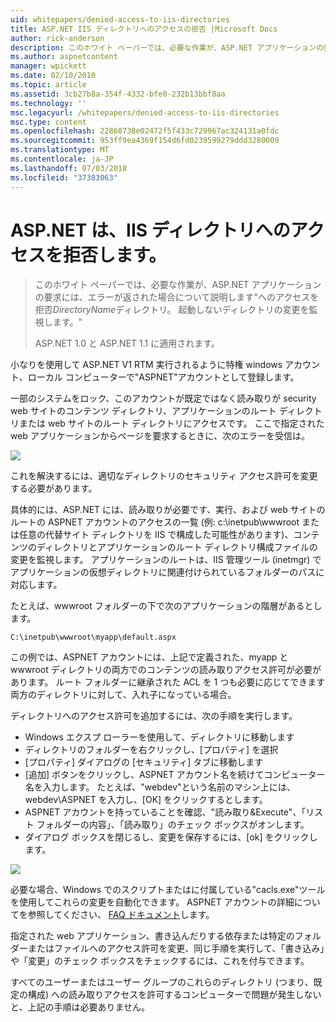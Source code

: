 ```yaml
---
uid: whitepapers/denied-access-to-iis-directories
title: ASP.NET IIS ディレクトリへのアクセスの拒否 |Microsoft Docs
author: rick-anderson
description: このホワイト ペーパーでは、必要な作業が、ASP.NET アプリケーションの要求は、"ディレクトリを拒否する このエラーを返した場合について説明します。 %S に失敗しました.
ms.author: aspnetcontent
manager: wpickett
ms.date: 02/10/2010
ms.topic: article
ms.assetid: 3cb27b8a-354f-4332-bfe0-232b13bbf8aa
ms.technology: ''
msc.legacyurl: /whitepapers/denied-access-to-iis-directories
msc.type: content
ms.openlocfilehash: 22868738e02472f5f433c729967ac324131a0fdc
ms.sourcegitcommit: 953ff9ea4369f154d6fd0239599279ddd3280009
ms.translationtype: MT
ms.contentlocale: ja-JP
ms.lasthandoff: 07/03/2018
ms.locfileid: "37383063"
---
```

<a name="aspnet-denied-access-to-iis-directories"></a>ASP.NET は、IIS ディレクトリへのアクセスを拒否します。
====================
> このホワイト ペーパーでは、必要な作業が、ASP.NET アプリケーションの要求には、エラーが返された場合について説明します"へのアクセスを拒否*DirectoryName*ディレクトリ。 起動しないディレクトリの変更を監視します。"
> 
> ASP.NET 1.0 と ASP.NET 1.1 に適用されます。


小なりを使用して ASP.NET V1 RTM 実行されるように特権 windows アカウント、ローカル コンピューターで"ASPNET"アカウントとして登録します。

一部のシステムをロック、このアカウントが既定ではなく読み取りが security web サイトのコンテンツ ディレクトリ、アプリケーションのルート ディレクトリまたは web サイトのルート ディレクトリにアクセスです。 ここで指定された web アプリケーションからページを要求するときに、次のエラーを受信は。

![](denied-access-to-iis-directories/_static/image1.jpg)

これを解決するには、適切なディレクトリのセキュリティ アクセス許可を変更する必要があります。

具体的には、ASP.NET には、読み取りが必要です、実行、および web サイトのルートの ASPNET アカウントのアクセスの一覧 (例: c:\inetpub\wwwroot または任意の代替サイト ディレクトリを IIS で構成した可能性があります)、コンテンツのディレクトリとアプリケーションのルート ディレクトリ構成ファイルの変更を監視します。 アプリケーションのルートは、IIS 管理ツール (inetmgr) でアプリケーションの仮想ディレクトリに関連付けられているフォルダーのパスに対応します。

たとえば、wwwroot フォルダーの下で次のアプリケーションの階層があるとします。

`C:\inetpub\wwwroot\myapp\default.aspx`

この例では、ASPNET アカウントには、上記で定義された、myapp と wwwroot ディレクトリの両方でのコンテンツの読み取りアクセス許可が必要があります。 ルート フォルダーに継承された ACL を 1 つも必要に応じてできます両方のディレクトリに対して、入れ子になっている場合。

ディレクトリへのアクセス許可を追加するには、次の手順を実行します。

- Windows エクスプ ローラーを使用して、ディレクトリに移動します
- ディレクトリのフォルダーを右クリックし、[プロパティ] を選択
- [プロパティ] ダイアログの [セキュリティ] タブに移動します
- [追加] ボタンをクリックし、ASPNET アカウント名を続けてコンピューター名を入力します。 たとえば、"webdev"という名前のマシン上には、webdev\ASPNET を入力し、[OK] をクリックするとします。
- ASPNET アカウントを持っていることを確認、"読み取り&amp;Execute"、「リスト フォルダーの内容」、「読み取り」のチェック ボックスがオンします。
- ダイアログ ボックスを閉じるし、変更を保存するには、[ok] をクリックします。

![](denied-access-to-iis-directories/_static/image2.jpg)

必要な場合、Windows でのスクリプトまたはに付属している"cacls.exe"ツールを使用してこれらの変更を自動化できます。 ASPNET アカウントの詳細についてを参照してください、 [FAQ ドキュメント](https://go.microsoft.com/fwlink/?LinkId=5828)します。

指定された web アプリケーション、書き込んだりする依存または特定のフォルダーまたはファイルへのアクセス許可を変更、同じ手順を実行して、「書き込み」や「変更」のチェック ボックスをチェックするには、これを付与できます。

すべてのユーザーまたはユーザー グループのこれらのディレクトリ (つまり、既定の構成) への読み取りアクセスを許可するコンピューターで問題が発生しないと、上記の手順は必要ありません。
